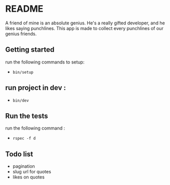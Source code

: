 # README

A friend of mine is an absolute genius. He's a really gifted developer, and he likes saying punchlines.
This app is made to collect every punchlines of our genius friends.

## Getting started

run the following commands to setup:

- `bin/setup`

## run project in dev :

- `bin/dev`

## Run the tests

run the following command :

- `rspec -f d`

## Todo list
- pagination
- slug url for quotes
- likes on quotes